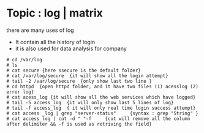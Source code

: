 # Topic  : log | matrix

there are many uses of log 
*  It contain all the history of login 
*  it is also used for data analysis for company 
```
# cd /var/log
# ls
# cat secure {here ssecure is the default folder}
# cat /var/log/secure  {it will show all the login attempt}
# tail -2 /var/log/secure  {only show last two line }
# cd httpd  {open httpd folder, and it have two files (1) acesslog (2) error log}
# cat acess_log {it will show all the web services which have logged}
# tail -5 access_log  {it will only show last 5 lines of log}
# tail -f access_log  { it will only real time login success attempt}
# cat access _log | grep "server-status"     {syntax : grep "String" }
# cat access_log | cut -d " "-f     {cut will remove all the column after delimiter && -f is used as retriving the field}
```
